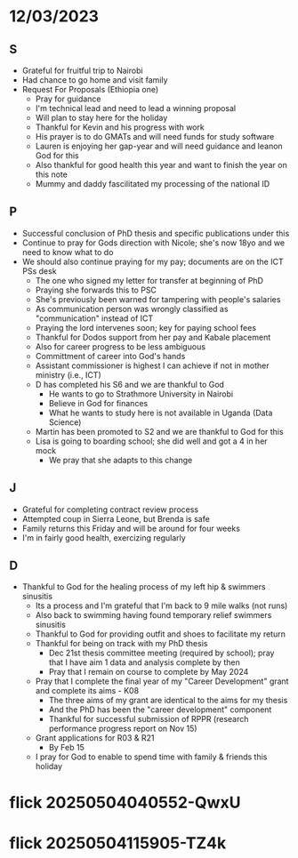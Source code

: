 # 12/03/2023
## S
- Grateful for fruitful trip to Nairobi
- Had chance to go home and visit family
- Request For Proposals (Ethiopia one)
  - Pray for guidance
  - I'm technical lead and need to lead a winning proposal
  - Will plan to stay here for the holiday
  - Thankful for Kevin and his progress with work
  - His prayer is to do GMATs and will need funds for study software
  - Lauren is enjoying her gap-year and will need guidance and leanon God for this
  - Also thankful for good health this year and want to finish the year on this note
  - Mummy and daddy fascilitated my processing of the national ID
    
## P
- Successful conclusion of PhD thesis and specific publications under this
- Continue to pray for Gods direction with Nicole; she's now 18yo and we need to know what to do
- We should also continue praying for my pay; documents are on the ICT PSs desk
  - The one who signed my letter for transfer at beginning of PhD
  - Praying she forwards this to PSC
  - She's previously been warned for tampering with people's salaries
  - As communication person was wrongly classified as "communication" instead of ICT
  - Praying the lord intervenes soon; key for paying school fees
  - Thankful for Dodos support from her pay and Kabale placement
  - Also for career progress to be less ambiguous
  - Committment of career into God's hands
  - Assistant commissioner is highest I can achieve if not in mother ministry (i.e., ICT)
  - D has completed his S6 and we are thankful to God
    - He wants to go to Strathmore University in Nairobi
    - Believe in God for finances
    - What he wants to study here is not available in Uganda (Data Science)
  - Martin has been promoted to S2 and we are thankful to God for this
  - Lisa is going to boarding school; she did well and got a 4 in her mock
    - We pray that she adapts to this change
  
## J
- Grateful for completing contract review process
- Attempted coup in Sierra Leone, but Brenda is safe
- Family returns this Friday and will be around for four weeks
- I'm in fairly good health, exercizing regularly


## D
- Thankful to God for the healing process of my left hip & swimmers sinusitis
  - Its a process and I'm grateful that I'm back to 9 mile walks (not runs)
  - Also back to swimming having found temporary relief swimmers sinusitis
  - Thankful to God for  providing outfit and shoes to facilitate my return
  - Thankful for being on track with my PhD thesis
    - Dec 21st thesis committee meeting (required by school); pray that I have aim 1 data and analysis complete by then
    - Pray that I remain on course to complete by May 2024
  - Pray that I complete the final year of my "Career Development" grant and complete its aims - K08
    - The three aims of my grant are identical to the aims for my thesis
    - And the PhD has been the "career development" component
    - Thankful for successful submission of RPPR (research performance progress report on Nov 15)
  - Grant applications for R03 & R21
    - By Feb 15
  - I pray for God to enable to spend time with family & friends this holiday
# flick 20250504040552-QwxU
# flick 20250504115905-TZ4k
